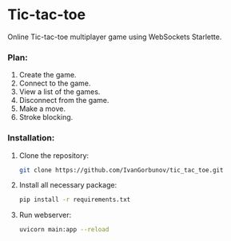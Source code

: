 # Tic-tac-toe

Online Tic-tac-toe multiplayer game using WebSockets Starlette.

### Plan:

1. Create the game.
2. Connect to the game.
3. View a list of the games.
4. Disconnect from the game.
5. Make a move.
6. Stroke blocking.

### Installation:

1. Clone the repository:

   ```bash
   git clone https://github.com/IvanGorbunov/tic_tac_toe.git
   ```
2. Install all necessary package:

   ```bash
   pip install -r requirements.txt
   ```

3. Run webserver:

   ```bash
   uvicorn main:app --reload
   ```




